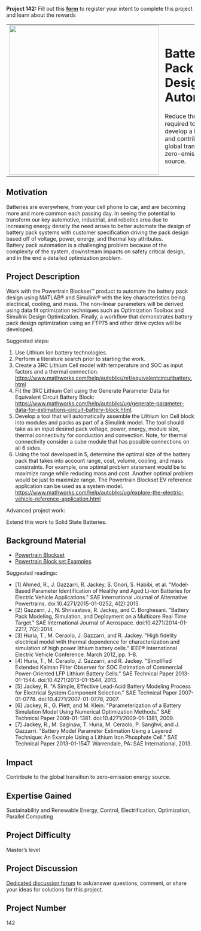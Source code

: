 **Project 142:** Fill out this <strong>[form](https://forms.office.com/Pages/ResponsePage.aspx?id=ETrdmUhDaESb3eUHKx3B5lOTzSa_A6lPqq2LJKzvpM5UMTBZRkc4UTRETjFERVRDWllQRE40OUFSQS4u)</strong> to  register your intent to complete this project and learn about the rewards

<table>
<td><img src="https://gist.githubusercontent.com/robertogl/e0115dc303472a9cfd52bbbc8edb7665/raw/9d08368ee566e9c9d80087616e2710dd744502b6/battery.jpg"  width=400 /></td>
<td><p><h1>Battery Pack Design Automation</h1></p>
<p>Reduce the effort required to properly develop a battery pack and contribute to the global transition to zero-emission energy source.</p>
</table>

## Motivation

Batteries are everywhere, from your cell phone to car, and are becoming more and more common each passing day.
In seeing the potential to transform our key automotive, industrial, and robotics area due to increasing energy density the need arises to better automate the design of battery pack systems with customer specification driving the pack design based off of voltage, power, energy, and thermal key attributes.  
Battery pack automation is a challenging problem because of the complexity of the system, downstream impacts on safety critical design, and in the end a detailed optimization problem.


## Project Description

Work with the Powertrain Blockset™ product to automate the battery pack design using MATLAB® and Simulink® with the key characteristics being electrical, cooling, and mass.
The non-linear parameters will be derived using data fit optimization techniques such as Optimization Toolbox and Simulink Design Optimization.
Finally, a workflow that demonstrates battery pack design optimization using an FTP75 and other drive cycles will be developed.

Suggested steps:
1.	Use Lithium Ion battery technologies.  
2. Perform a literature search prior to starting the work.  
3.	Create a 3RC Lithium Cell model with temperature and SOC as input factors and a thermal connection.  https://www.mathworks.com/help/autoblks/ref/equivalentcircuitbattery.html
4.	Fit the 3RC Lithium Cell using the Generate Parameter Data for Equivalent Circuit Battery Block: https://www.mathworks.com/help/autoblks/ug/generate-parameter-data-for-estimations-circuit-battery-block.html.
5.	Develop a tool that will automatically assemble the Lithium Ion Cell block into modules and packs as part of a Simulink model.  The tool should take as an input desired pack voltage, power, energy, module size, thermal connectivity for conduction and convection.  Note, for thermal connectivity consider a cube module that has possible connections on all 6 sides.
6.	Using the tool developed in 5, determine the optimal size of the battery pack that takes into account range, cost, volume, cooling, and mass constraints.  For example, one optimal problem statement would be to maximize range while reducing mass and cost.  Another optimal problem would be just to maximize range.  The Powertrain Blockset EV reference application can be used as a system model.  https://www.mathworks.com/help/autoblks/ug/explore-the-electric-vehicle-reference-application.html

Advanced project work:

Extend this work to Solid State Batteries.


## Background Material

- [Powertrain Blockset](https://www.mathworks.com/products/powertrain.html#tradeoff)
- [Powertrain Block set Examples](https://www.mathworks.com/help/autoblks/examples.html?s_tid=CRUX_topnav)
 
Suggested readings:

- [1] Ahmed, R., J. Gazzarri, R. Jackey, S. Onori, S. Habibi, et al. "Model-Based Parameter Identification of Healthy and Aged Li-ion Batteries for Electric Vehicle Applications." SAE International Journal of Alternative Powertrains. doi:10.4271/2015-01-0252, 4(2):2015.
- [2] Gazzarri, J., N. Shrivastava, R. Jackey, and C. Borghesani. "Battery Pack Modeling, Simulation, and Deployment on a Multicore Real Time Target." SAE International Journal of Aerospace. doi:10.4271/2014-01-2217, 7(2):2014.
- [3] Huria, T., M. Ceraolo, J. Gazzarri, and R. Jackey. "High fidelity electrical model with thermal dependence for characterization and simulation of high power lithium battery cells." IEEE® International Electric Vehicle Conference. March 2012, pp. 1–8.
- [4] Huria, T., M. Ceraolo, J. Gazzarri, and R. Jackey. "Simplified Extended Kalman Filter Observer for SOC Estimation of Commercial Power-Oriented LFP Lithium Battery Cells." SAE Technical Paper 2013-01-1544. doi:10.4271/2013-01-1544, 2013.
- [5] Jackey, R. "A Simple, Effective Lead-Acid Battery Modeling Process for Electrical System Component Selection." SAE Technical Paper 2007-01-0778. doi:10.4271/2007-01-0778, 2007.
- [6] Jackey, R., G. Plett, and M. Klein. "Parameterization of a Battery Simulation Model Using Numerical Optimization Methods." SAE Technical Paper 2009-01-1381. doi:10.4271/2009-01-1381, 2009.
- [7] Jackey, R., M. Saginaw, T. Huria, M. Ceraolo, P. Sanghvi, and J. Gazzarri. "Battery Model Parameter Estimation Using a Layered Technique: An Example Using a Lithium Iron Phosphate Cell." SAE Technical Paper 2013-01-1547. Warrendale, PA: SAE International, 2013.  

## Impact

Contribute to the global transition to zero-emission energy source.

## Expertise Gained

Sustainability and Renewable Energy, Control, Electrification, Optimization, Parallel Computing

## Project Difficulty

Master’s level

## Project Discussion

[Dedicated discussion forum](https://github.com/mathworks/MathWorks-Excellence-in-Innovation/discussions/13) to ask/answer questions, comment, or share your ideas for solutions for this project.

## Project Number

142

